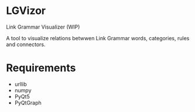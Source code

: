 # LGVizor
Link Grammar Visualizer (WIP)

A tool to visualize relations betwwen Link Grammar words, categories, rules and connectors.

# Requirements
* urllib 
* numpy
* PyQt5
* PyQtGraph